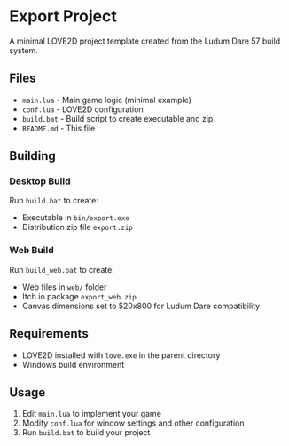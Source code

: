 # Export Project

A minimal LOVE2D project template created from the Ludum Dare 57 build system.

## Files

- `main.lua` - Main game logic (minimal example)
- `conf.lua` - LOVE2D configuration
- `build.bat` - Build script to create executable and zip
- `README.md` - This file

## Building

### Desktop Build
Run `build.bat` to create:
- Executable in `bin/export.exe`
- Distribution zip file `export.zip`

### Web Build
Run `build_web.bat` to create:
- Web files in `web/` folder
- Itch.io package `export_web.zip`
- Canvas dimensions set to 520x800 for Ludum Dare compatibility

## Requirements

- LOVE2D installed with `love.exe` in the parent directory
- Windows build environment

## Usage

1. Edit `main.lua` to implement your game
2. Modify `conf.lua` for window settings and other configuration
3. Run `build.bat` to build your project
